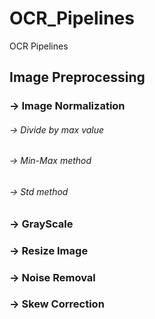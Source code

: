 # OCR_Pipelines
OCR Pipelines
## Image Preprocessing 
### -> Image Normalization
###### ->  Divide by max value
###### ->  Min-Max method 
###### ->  Std method

### -> GrayScale
### -> Resize Image
### -> Noise Removal
### -> Skew Correction
